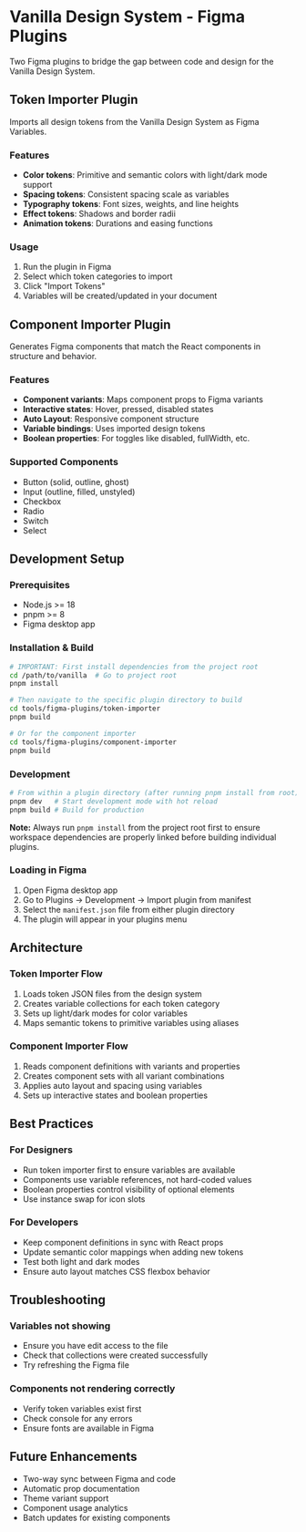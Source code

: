 # Vanilla Design System - Figma Plugins

Two Figma plugins to bridge the gap between code and design for the Vanilla Design System.

## Token Importer Plugin

Imports all design tokens from the Vanilla Design System as Figma Variables.

### Features
- **Color tokens**: Primitive and semantic colors with light/dark mode support
- **Spacing tokens**: Consistent spacing scale as variables
- **Typography tokens**: Font sizes, weights, and line heights
- **Effect tokens**: Shadows and border radii
- **Animation tokens**: Durations and easing functions

### Usage
1. Run the plugin in Figma
2. Select which token categories to import
3. Click "Import Tokens"
4. Variables will be created/updated in your document

## Component Importer Plugin

Generates Figma components that match the React components in structure and behavior.

### Features
- **Component variants**: Maps component props to Figma variants
- **Interactive states**: Hover, pressed, disabled states
- **Auto Layout**: Responsive component structure
- **Variable bindings**: Uses imported design tokens
- **Boolean properties**: For toggles like disabled, fullWidth, etc.

### Supported Components
- Button (solid, outline, ghost)
- Input (outline, filled, unstyled)
- Checkbox
- Radio
- Switch
- Select

## Development Setup

### Prerequisites
- Node.js >= 18
- pnpm >= 8
- Figma desktop app

### Installation & Build

```bash
# IMPORTANT: First install dependencies from the project root
cd /path/to/vanilla  # Go to project root
pnpm install

# Then navigate to the specific plugin directory to build
cd tools/figma-plugins/token-importer
pnpm build

# Or for the component importer
cd tools/figma-plugins/component-importer
pnpm build
```

### Development

```bash
# From within a plugin directory (after running pnpm install from root)
pnpm dev   # Start development mode with hot reload
pnpm build # Build for production
```

**Note:** Always run `pnpm install` from the project root first to ensure workspace dependencies are properly linked before building individual plugins.

### Loading in Figma
1. Open Figma desktop app
2. Go to Plugins → Development → Import plugin from manifest
3. Select the `manifest.json` file from either plugin directory
4. The plugin will appear in your plugins menu

## Architecture

### Token Importer Flow
1. Loads token JSON files from the design system
2. Creates variable collections for each token category
3. Sets up light/dark modes for color variables
4. Maps semantic tokens to primitive variables using aliases

### Component Importer Flow
1. Reads component definitions with variants and properties
2. Creates component sets with all variant combinations
3. Applies auto layout and spacing using variables
4. Sets up interactive states and boolean properties

## Best Practices

### For Designers
- Run token importer first to ensure variables are available
- Components use variable references, not hard-coded values
- Boolean properties control visibility of optional elements
- Use instance swap for icon slots

### For Developers
- Keep component definitions in sync with React props
- Update semantic color mappings when adding new tokens
- Test both light and dark modes
- Ensure auto layout matches CSS flexbox behavior

## Troubleshooting

### Variables not showing
- Ensure you have edit access to the file
- Check that collections were created successfully
- Try refreshing the Figma file

### Components not rendering correctly
- Verify token variables exist first
- Check console for any errors
- Ensure fonts are available in Figma

## Future Enhancements
- Two-way sync between Figma and code
- Automatic prop documentation
- Theme variant support
- Component usage analytics
- Batch updates for existing components